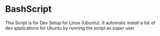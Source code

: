 # BashScript
This Script is for Dev Setup for Linux (Ubuntu). It automatic install a list of dev applications for Ubuntu by running the script as super user

